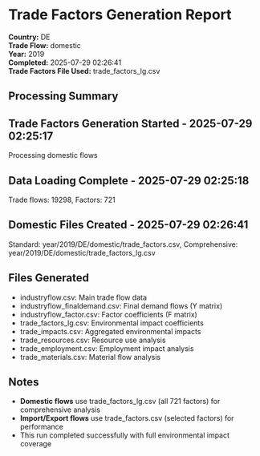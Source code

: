 # Trade Factors Generation Report

**Country:** DE  
**Trade Flow:** domestic  
**Year:** 2019  
**Completed:** 2025-07-29 02:26:41  
**Trade Factors File Used:** trade_factors_lg.csv

## Processing Summary


## Trade Factors Generation Started - 2025-07-29 02:25:17
Processing domestic flows

## Data Loading Complete - 2025-07-29 02:25:18
Trade flows: 19298, Factors: 721

## Domestic Files Created - 2025-07-29 02:26:41
Standard: year/2019/DE/domestic/trade_factors.csv, Comprehensive: year/2019/DE/domestic/trade_factors_lg.csv


## Files Generated

- industryflow.csv: Main trade flow data
- industryflow_finaldemand.csv: Final demand flows (Y matrix)
- industryflow_factor.csv: Factor coefficients (F matrix)
- trade_factors_lg.csv: Environmental impact coefficients
- trade_impacts.csv: Aggregated environmental impacts
- trade_resources.csv: Resource use analysis
- trade_employment.csv: Employment impact analysis
- trade_materials.csv: Material flow analysis

## Notes

- **Domestic flows** use trade_factors_lg.csv (all 721 factors) for comprehensive analysis
- **Import/Export flows** use trade_factors.csv (selected factors) for performance
- This run completed successfully with full environmental impact coverage
